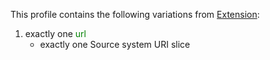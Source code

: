 This profile contains the following variations from [Extension](http://hl7.org/fhir/STU3/Extension):

1. exactly one <span style='color:green'>url</span> 
   * exactly one Source system URI slice
